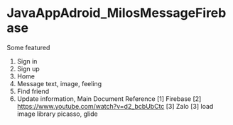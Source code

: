# JavaAppAdroid_MilosMessageFirebase
Some featured
1. Sign in	
2. Sign up	
3. Home	
4. Message text, image, feeling	
5. Find friend	
6. Update information,
Main Document Reference
[1] Firebase
[2] https://www.youtube.com/watch?v=d2_bcbUbCtc
[3] Zalo 
[3] load image library picasso, glide

	
